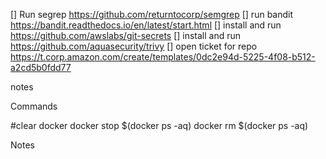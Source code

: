 [] Run segrep https://github.com/returntocorp/semgrep 
[] run bandit https://bandit.readthedocs.io/en/latest/start.html
[] install and run https://github.com/awslabs/git-secrets
[] install and run https://github.com/aquasecurity/trivy
[] open ticket for repo https://t.corp.amazon.com/create/templates/0dc2e94d-5225-4f08-b512-a2cd5b0fdd77 

notes


Commands 

#clear docker 
docker stop $(docker ps -aq)
docker rm $(docker ps -aq)



Notes

